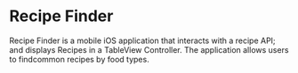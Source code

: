 # Recipe Finder

Recipe Finder is a mobile iOS application that interacts with a recipe API; and displays Recipes in a TableView Controller. The application allows users to findcommon recipes by food types.

